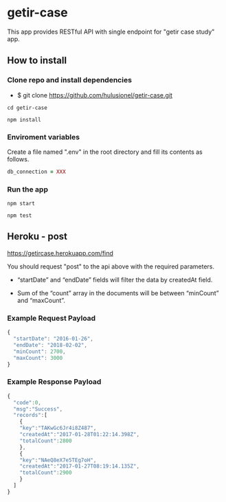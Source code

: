 # getir-case

This app provides RESTful API with single endpoint for "getir case study" app.

## How to install
### Clone repo and install dependencies
* $ git clone https://github.com/hulusionel/getir-case.git

`cd getir-case`

`npm install`

### Enviroment variables
Create a file named ".env" in the root directory and fill its contents as follows.
```ruby
db_connection = XXX
```

### Run the app
`npm start` 

`npm test` 

## Heroku -  post
https://getircase.herokuapp.com/find

You should request "post" to the api above with the required parameters.

* “startDate” and “endDate” fields will filter the data by createdAt field.

* Sum of the “count” array in the documents will be between “minCount” and “maxCount”.

### Example Request Payload

```jsx
{
  "startDate": "2016-01-26",
  "endDate": "2018-02-02",
  "minCount": 2700,
  "maxCount": 3000
}
```
### Example Response Payload
```jsx
{
  "code":0,
  "msg":"Success",
  "records":[
    {
    "key":"TAKwGc6Jr4i8Z487",
    "createdAt":"2017-01-28T01:22:14.398Z",
    "totalCount":2800
    },
    {
    "key":"NAeQ8eX7e5TEg7oH",
    "createdAt":"2017-01-27T08:19:14.135Z",
    "totalCount":2900
    }
  ]
}
```
